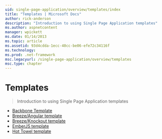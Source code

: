 ```yaml
---
uid: single-page-application/overview/templates/index
title: "Templates | Microsoft Docs"
author: rick-anderson
description: "Introduction to using Single Page Application templates"
ms.author: aspnetcontent
manager: wpickett
ms.date: 01/14/2013
ms.topic: article
ms.assetid: 93d4cdda-1ecc-40cc-be06-efe72c34116f
ms.technology: 
ms.prod: .net-framework
msc.legacyurl: /single-page-application/overview/templates
msc.type: chapter
---
```

Templates
====================
> Introduction to using Single Page Application templates


- [Backbone Template](backbonejs-template.md)
- [Breeze/Angular template](breezeangular-template.md)
- [Breeze/Knockout template](breezeknockout-template.md)
- [EmberJS template](emberjs-template.md)
- [Hot Towel template](hottowel-template.md)
